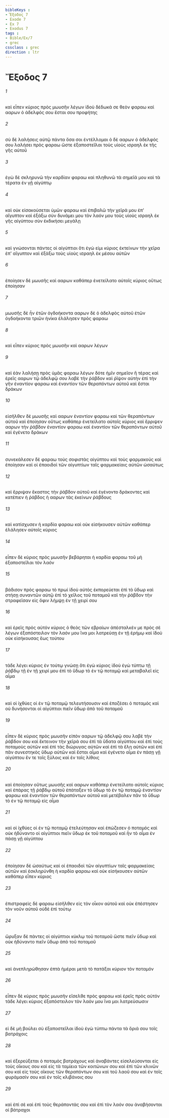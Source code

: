 ```yaml
---
bibleKeys : 
- Ἔξοδος 7
- Exode 7
- Ex 7
- Exodus 7
tags : 
- Bible/Ex/7
- grec
cssclass : grec
direction : ltr
---
```


# Ἔξοδος 7

###### 1
καὶ εἶπεν κύριος πρὸς μωυσῆν λέγων ἰδοὺ δέδωκά σε θεὸν φαραω καὶ ααρων ὁ ἀδελφός σου ἔσται σου προφήτης
###### 2
σὺ δὲ λαλήσεις αὐτῷ πάντα ὅσα σοι ἐντέλλομαι ὁ δὲ ααρων ὁ ἀδελφός σου λαλήσει πρὸς φαραω ὥστε ἐξαποστεῖλαι τοὺς υἱοὺς ισραηλ ἐκ τῆς γῆς αὐτοῦ
###### 3
ἐγὼ δὲ σκληρυνῶ τὴν καρδίαν φαραω καὶ πληθυνῶ τὰ σημεῖά μου καὶ τὰ τέρατα ἐν γῇ αἰγύπτῳ
###### 4
καὶ οὐκ εἰσακούσεται ὑμῶν φαραω καὶ ἐπιβαλῶ τὴν χεῖρά μου ἐπ' αἴγυπτον καὶ ἐξάξω σὺν δυνάμει μου τὸν λαόν μου τοὺς υἱοὺς ισραηλ ἐκ γῆς αἰγύπτου σὺν ἐκδικήσει μεγάλῃ
###### 5
καὶ γνώσονται πάντες οἱ αἰγύπτιοι ὅτι ἐγώ εἰμι κύριος ἐκτείνων τὴν χεῖρα ἐπ' αἴγυπτον καὶ ἐξάξω τοὺς υἱοὺς ισραηλ ἐκ μέσου αὐτῶν
###### 6
ἐποίησεν δὲ μωυσῆς καὶ ααρων καθάπερ ἐνετείλατο αὐτοῖς κύριος οὕτως ἐποίησαν
###### 7
μωυσῆς δὲ ἦν ἐτῶν ὀγδοήκοντα ααρων δὲ ὁ ἀδελφὸς αὐτοῦ ἐτῶν ὀγδοήκοντα τριῶν ἡνίκα ἐλάλησεν πρὸς φαραω
###### 8
καὶ εἶπεν κύριος πρὸς μωυσῆν καὶ ααρων λέγων
###### 9
καὶ ἐὰν λαλήσῃ πρὸς ὑμᾶς φαραω λέγων δότε ἡμῖν σημεῖον ἢ τέρας καὶ ἐρεῖς ααρων τῷ ἀδελφῷ σου λαβὲ τὴν ῥάβδον καὶ ῥῖψον αὐτὴν ἐπὶ τὴν γῆν ἐναντίον φαραω καὶ ἐναντίον τῶν θεραπόντων αὐτοῦ καὶ ἔσται δράκων
###### 10
εἰσῆλθεν δὲ μωυσῆς καὶ ααρων ἐναντίον φαραω καὶ τῶν θεραπόντων αὐτοῦ καὶ ἐποίησαν οὕτως καθάπερ ἐνετείλατο αὐτοῖς κύριος καὶ ἔρριψεν ααρων τὴν ῥάβδον ἐναντίον φαραω καὶ ἐναντίον τῶν θεραπόντων αὐτοῦ καὶ ἐγένετο δράκων
###### 11
συνεκάλεσεν δὲ φαραω τοὺς σοφιστὰς αἰγύπτου καὶ τοὺς φαρμακούς καὶ ἐποίησαν καὶ οἱ ἐπαοιδοὶ τῶν αἰγυπτίων ταῖς φαρμακείαις αὐτῶν ὡσαύτως
###### 12
καὶ ἔρριψαν ἕκαστος τὴν ῥάβδον αὐτοῦ καὶ ἐγένοντο δράκοντες καὶ κατέπιεν ἡ ῥάβδος ἡ ααρων τὰς ἐκείνων ῥάβδους
###### 13
καὶ κατίσχυσεν ἡ καρδία φαραω καὶ οὐκ εἰσήκουσεν αὐτῶν καθάπερ ἐλάλησεν αὐτοῖς κύριος
###### 14
εἶπεν δὲ κύριος πρὸς μωυσῆν βεβάρηται ἡ καρδία φαραω τοῦ μὴ ἐξαποστεῖλαι τὸν λαόν
###### 15
βάδισον πρὸς φαραω τὸ πρωί ἰδοὺ αὐτὸς ἐκπορεύεται ἐπὶ τὸ ὕδωρ καὶ στήσῃ συναντῶν αὐτῷ ἐπὶ τὸ χεῖλος τοῦ ποταμοῦ καὶ τὴν ῥάβδον τὴν στραφεῖσαν εἰς ὄφιν λήμψῃ ἐν τῇ χειρί σου
###### 16
καὶ ἐρεῖς πρὸς αὐτόν κύριος ὁ θεὸς τῶν εβραίων ἀπέσταλκέν με πρὸς σὲ λέγων ἐξαπόστειλον τὸν λαόν μου ἵνα μοι λατρεύσῃ ἐν τῇ ἐρήμῳ καὶ ἰδοὺ οὐκ εἰσήκουσας ἕως τούτου
###### 17
τάδε λέγει κύριος ἐν τούτῳ γνώσῃ ὅτι ἐγὼ κύριος ἰδοὺ ἐγὼ τύπτω τῇ ῥάβδῳ τῇ ἐν τῇ χειρί μου ἐπὶ τὸ ὕδωρ τὸ ἐν τῷ ποταμῷ καὶ μεταβαλεῖ εἰς αἷμα
###### 18
καὶ οἱ ἰχθύες οἱ ἐν τῷ ποταμῷ τελευτήσουσιν καὶ ἐποζέσει ὁ ποταμός καὶ οὐ δυνήσονται οἱ αἰγύπτιοι πιεῖν ὕδωρ ἀπὸ τοῦ ποταμοῦ
###### 19
εἶπεν δὲ κύριος πρὸς μωυσῆν εἰπὸν ααρων τῷ ἀδελφῷ σου λαβὲ τὴν ῥάβδον σου καὶ ἔκτεινον τὴν χεῖρά σου ἐπὶ τὰ ὕδατα αἰγύπτου καὶ ἐπὶ τοὺς ποταμοὺς αὐτῶν καὶ ἐπὶ τὰς διώρυγας αὐτῶν καὶ ἐπὶ τὰ ἕλη αὐτῶν καὶ ἐπὶ πᾶν συνεστηκὸς ὕδωρ αὐτῶν καὶ ἔσται αἷμα καὶ ἐγένετο αἷμα ἐν πάσῃ γῇ αἰγύπτου ἔν τε τοῖς ξύλοις καὶ ἐν τοῖς λίθοις
###### 20
καὶ ἐποίησαν οὕτως μωυσῆς καὶ ααρων καθάπερ ἐνετείλατο αὐτοῖς κύριος καὶ ἐπάρας τῇ ῥάβδῳ αὐτοῦ ἐπάταξεν τὸ ὕδωρ τὸ ἐν τῷ ποταμῷ ἐναντίον φαραω καὶ ἐναντίον τῶν θεραπόντων αὐτοῦ καὶ μετέβαλεν πᾶν τὸ ὕδωρ τὸ ἐν τῷ ποταμῷ εἰς αἷμα
###### 21
καὶ οἱ ἰχθύες οἱ ἐν τῷ ποταμῷ ἐτελεύτησαν καὶ ἐπώζεσεν ὁ ποταμός καὶ οὐκ ἠδύναντο οἱ αἰγύπτιοι πιεῖν ὕδωρ ἐκ τοῦ ποταμοῦ καὶ ἦν τὸ αἷμα ἐν πάσῃ γῇ αἰγύπτου
###### 22
ἐποίησαν δὲ ὡσαύτως καὶ οἱ ἐπαοιδοὶ τῶν αἰγυπτίων ταῖς φαρμακείαις αὐτῶν καὶ ἐσκληρύνθη ἡ καρδία φαραω καὶ οὐκ εἰσήκουσεν αὐτῶν καθάπερ εἶπεν κύριος
###### 23
ἐπιστραφεὶς δὲ φαραω εἰσῆλθεν εἰς τὸν οἶκον αὐτοῦ καὶ οὐκ ἐπέστησεν τὸν νοῦν αὐτοῦ οὐδὲ ἐπὶ τούτῳ
###### 24
ὤρυξαν δὲ πάντες οἱ αἰγύπτιοι κύκλῳ τοῦ ποταμοῦ ὥστε πιεῖν ὕδωρ καὶ οὐκ ἠδύναντο πιεῖν ὕδωρ ἀπὸ τοῦ ποταμοῦ
###### 25
καὶ ἀνεπληρώθησαν ἑπτὰ ἡμέραι μετὰ τὸ πατάξαι κύριον τὸν ποταμόν
###### 26
εἶπεν δὲ κύριος πρὸς μωυσῆν εἴσελθε πρὸς φαραω καὶ ἐρεῖς πρὸς αὐτόν τάδε λέγει κύριος ἐξαπόστειλον τὸν λαόν μου ἵνα μοι λατρεύσωσιν
###### 27
εἰ δὲ μὴ βούλει σὺ ἐξαποστεῖλαι ἰδοὺ ἐγὼ τύπτω πάντα τὰ ὅριά σου τοῖς βατράχοις
###### 28
καὶ ἐξερεύξεται ὁ ποταμὸς βατράχους καὶ ἀναβάντες εἰσελεύσονται εἰς τοὺς οἴκους σου καὶ εἰς τὰ ταμίεια τῶν κοιτώνων σου καὶ ἐπὶ τῶν κλινῶν σου καὶ εἰς τοὺς οἴκους τῶν θεραπόντων σου καὶ τοῦ λαοῦ σου καὶ ἐν τοῖς φυράμασίν σου καὶ ἐν τοῖς κλιβάνοις σου
###### 29
καὶ ἐπὶ σὲ καὶ ἐπὶ τοὺς θεράποντάς σου καὶ ἐπὶ τὸν λαόν σου ἀναβήσονται οἱ βάτραχοι
